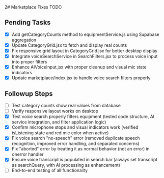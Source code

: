 2# Marketplace Fixes TODO

## Pending Tasks
- [x] Add getCategoryCounts method to equipmentService.js using Supabase aggregation
- [x] Update CategoryGrid.jsx to fetch and display real counts
- [x] Fix responsive grid layout in CategoryGrid.jsx for better desktop display
- [x] Integrate voiceSearchService in SearchFilters.jsx to process voice input into proper filters
- [x] Enhance AIVoiceInput.jsx with proper cleanup and visual mic state indicators
- [x] Update marketplace/index.jsx to handle voice search filters properly

## Followup Steps
- [ ] Test category counts show real values from database
- [ ] Verify responsive layout works on desktop
- [x] Test voice search properly filters equipment (tested code structure, AI service integration, and filter application logic)
- [x] Confirm microphone stops and visual indicators work (verified isListening state and red mic color when active)
- [x] Fix voice search "no-speech" error (removed duplicate speech recognition, improved error handling, and separated concerns)
- [x] Fix "aborted" error by treating it as normal behavior (not an error) in onerror handler
- [x] Ensure voice transcript is populated in search bar (always set transcript as searchQuery, with AI processing as enhancement)
- [ ] End-to-end testing of all functionality
